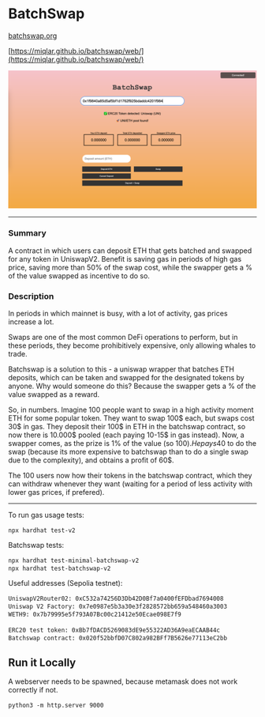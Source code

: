 # BatchSwap

[batchswap.org](batchswap.org)

[https://miqlar.github.io/batchswap/web/](https://miqlar.github.io/batchswap/web/)

![Examples of generated and curated beaches.](web/img/batchswap.jpg)

---

### Summary
A contract in which users can deposit ETH that gets batched and swapped for any token in UniswapV2. Benefit is saving gas in periods of high gas price, saving more than 50% of the swap cost, while the swapper gets a % of the value swapped as incentive to do so.


### Description
In periods in which mainnet is busy, with a lot of activity, gas prices increase a lot.

Swaps are one of the most common DeFi operations to perform, but in these periods, they become prohibitively expensive, only allowing whales to trade.

Batchswap is a solution to this - a uniswap wrapper that batches ETH deposits, which can be taken and swapped for the designated tokens by anyone. Why would someone do this? Because the swapper gets a % of the value swapped as a reward.

So, in numbers. Imagine 100 people want to swap in a high activity moment ETH for some popular token. They want to swap 100$ each, but swaps cost 30$ in gas. They deposit their 100$ in ETH in the batchswap contract, so now there is 10.000$ pooled (each paying 10-15$ in gas instead). Now, a swapper comes, as the prize is 1% of the value (so 100$). He pays 40$ to do the swap (because its more expensive to batchswap than to do a single swap due to the complexity), and obtains a profit of 60$.

The 100 users now how their tokens in the batchswap contract, which they can withdraw whenever they want (waiting for a period of less activity with lower gas prices, if prefered).


---

To run gas usage tests:
```
npx hardhat test-v2
```


Batchswap tests:
```
npx hardhat test-minimal-batchswap-v2
npx hardhat test-batchswap-v2
```


Useful addresses (Sepolia testnet):
```
UniswapV2Router02: 0xC532a74256D3Db42D0Bf7a0400fEFDbad7694008
Uniswap V2 Factory: 0x7e0987e5b3a30e3f2828572bb659a548460a3003
WETH9: 0x7b79995e5f793A07Bc00c21412e50Ecae098E7f9

ERC20 test token: 0xBb7fDACD5269083dE9e55322AD36A9eaECAAB44c
Batchswap contract: 0x020f52bbfD07C802a982BFf7B5626e77113eC2bb
```

## Run it Locally

A webserver needs to be spawned, because metamask does not work correctly if not.

```
python3 -m http.server 9000
```





